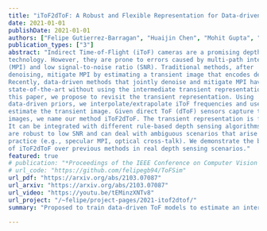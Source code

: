 ```yaml
---
title: "iToF2dToF: A Robust and Flexible Representation for Data-driven Time-of-Flight Imaging"
date: 2021-01-01
publishDate: 2021-01-01
authors: ["Felipe Gutierrez-Barragan", "Huaijin Chen", "Mohit Gupta", "Andreas Velten", "Jinwei Gu"]
publication_types: ["3"]
abstract: "Indirect Time-of-Flight (iToF) cameras are a promising depth sensing
technology. However, they are prone to errors caused by multi-path interference
(MPI) and low signal-to-noise ratio (SNR). Traditional methods, after
denoising, mitigate MPI by estimating a transient image that encodes depths.
Recently, data-driven methods that jointly denoise and mitigate MPI have become
state-of-the-art without using the intermediate transient representation. In
this paper, we propose to revisit the transient representation. Using
data-driven priors, we interpolate/extrapolate iToF frequencies and use them to
estimate the transient image. Given direct ToF (dToF) sensors capture transient
images, we name our method iToF2dToF. The transient representation is flexible.
It can be integrated with different rule-based depth sensing algorithms that
are robust to low SNR and can deal with ambiguous scenarios that arise in
practice (e.g., specular MPI, optical cross-talk). We demonstrate the benefits
of iToF2dToF over previous methods in real depth sensing scenarios."
featured: true
# publication: "*Proceedings of the IEEE Conference on Computer Vision and Pattern Recognition*"
# url_code: "https://github.com/felipegb94/ToFSim"
url_pdf: "https://arxiv.org/abs/2103.07087"
url_arxiv: "https://arxiv.org/abs/2103.07087"
url_video: "https://youtu.be/tEMinzXNTv8"
url_project: "/~felipe/project-pages/2021-itof2dtof/"
summary: "Proposed to train data-driven ToF models to estimate an intermediate representation that encodes depths, instead of depthmaps."

---
```


